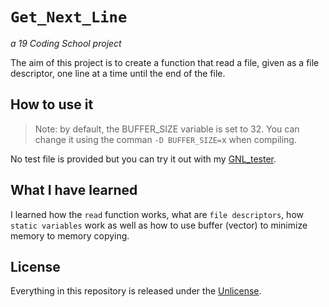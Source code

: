 # ```Get_Next_Line```
*a 19 Coding School project*

The aim of this project is to create a function that read a file, given as a file descriptor, one line at a time until the end of the file.

## How to use it

> Note: by default, the BUFFER_SIZE variable is set to 32. You can change it using the comman ```-D BUFFER_SIZE=```x when compiling.

No test file is provided but you can try it out with my [GNL_tester](https://github.com/tderwedu/GNL_tester).

## What I have learned

I learned how the ```read``` function works, what are ```file descriptors```, how ```static variables``` work as well as how to use buffer (vector) to minimize memory to memory copying.

## License
Everything in this repository is released under the [Unlicense](https://github.com/maxdesalle/42/blob/main/LICENSE).
